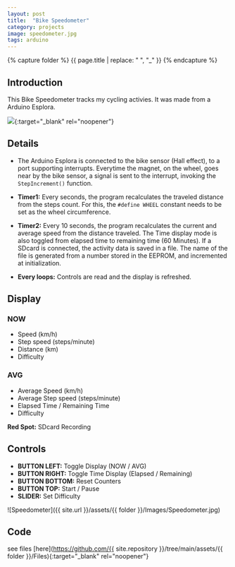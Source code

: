 ```yaml
---
layout: post
title:  "Bike Speedometer"
category: projects
image: speedometer.jpg
tags: arduino 
---
```

{% capture folder %}
{{ page.title | replace: " ", "_" }}
{% endcapture %}

## Introduction ##
This Bike Speedometer tracks my cycling activies. It was made from a Arduino Esplora.
<!--more-->

[<img src='https://img.youtube.com/vi/MkDkZQN_Pis/0.jpg'>](https://www.youtube.com/watch?v=MkDkZQN_Pis){:target="_blank" rel="noopener"}

## Details ##

- The Arduino Esplora is connected to the bike sensor (Hall effect), to a port supporting interrupts.
Everytime the magnet, on the wheel, goes near by the bike sensor, a signal is sent to the interrupt, invoking the `StepIncrement()` function.

- **Timer1:** Every seconds, the program recalculates the traveled distance from the steps count.
For this, the `#define WHEEL` constant needs to be set as the wheel circumference.

- **Timer2:** Every 10 seconds, the program recalculates the current and average speed from the distance traveled.
The Time display mode is also toggled from elapsed time to remaining time (60 Minutes).
If a SDcard is connected, the activity data is saved in a file. The name of the file is generated from a number stored in the EEPROM, and incremented at initialization.

- **Every loops:** Controls are read and the display is refreshed.

## Display ##
### NOW ###
- Speed (km/h)
- Step speed (steps/minute)
- Distance (km)
- Difficulty

### AVG ###
- Average Speed (km/h)
- Average Step speed (steps/minute)
- Elapsed Time / Remaining Time
- Difficulty

**Red Spot:** SDcard Recording

## Controls ##

- **BUTTON LEFT:**	Toggle Display (NOW / AVG)
- **BUTTON RIGHT:**	Toggle Time Display (Elapsed / Remaining)
- **BUTTON BOTTOM:**	Reset Counters
- **BUTTON TOP:**	Start / Pause
- **SLIDER:**		Set Difficulty

![Speedometer]({{ site.url }}/assets/{{ folder }}/Images/Speedometer.jpg)

## Code ##
see files [here](https://github.com/{{ site.repository }}/tree/main/assets/{{ folder }}/Files){:target="_blank" rel="noopener"}
